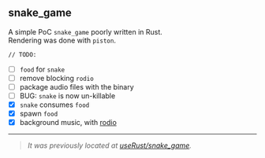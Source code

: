 ## snake_game

A simple PoC `snake_game` poorly written in Rust.  
Rendering was done with `piston`.

`// TODO:`
- [ ] `food` for `snake`
- [ ] remove blocking `rodio`
- [ ] package audio files with the binary
- [ ] BUG: `snake` is now un-killable
- [x] `snake` consumes `food`
- [x] spawn `food`
- [x] background music, with [rodio](https://docs.rs/rodio)

---

> *It was previously located at [useRust/snake_game](https://github.com/hoangph271/useRust/tree/master/snake_game).*
